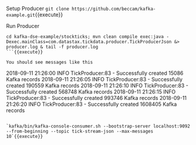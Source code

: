 Setup Producer
`git clone https://github.com/beccam/kafka-example.git`{{execute}}

Run Producer
```
cd kafka-dse-example/stockticks; mvn clean compile exec:java -Dexec.mainClass=com.datastax.tickdata.producer.TickProducerJson &> producer.log & tail -f producer.log
```{{execute}}

You should see messages like this
```
2018-09-11 21:26:00 INFO  TickProducer:83 - Successfully created 15086 Kafka records
2018-09-11 21:26:05 INFO  TickProducer:83 - Successfully created 190559 Kafka records
2018-09-11 21:26:10 INFO  TickProducer:83 - Successfully created 568748 Kafka records
2018-09-11 21:26:15 INFO  TickProducer:83 - Successfully created 993746 Kafka records
2018-09-11 21:26:20 INFO  TickProducer:83 - Successfully created 1608405 Kafka records
```

`kafka/bin/kafka-console-consumer.sh --bootstrap-server localhost:9092 --from-beginning --topic tick-stream-json --max-messages 10`{{execute}}
